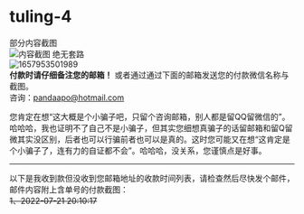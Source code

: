 # tuling-4
部分内容截图  
![内容截图](https://user-images.githubusercontent.com/55968645/171297196-d6caf131-5dda-40d5-97a1-a505f5de8ddb.png)
绝无套路  
![1657953501989](https://user-images.githubusercontent.com/55968645/179343512-f38ef011-ef34-4637-9289-bc945092e519.png)  
**付款时请仔细备注您的邮箱！**
或者通过通过下面的邮箱发送您的付款微信名称与截图。      
咨询：pandaapo@hotmail.com  

您肯定在想“这大概是个小骗子吧，只留个咨询邮箱，别人都是留QQ留微信的”。哈哈哈，我也证明不了自己不是小骗子，但其实您细想真骗子的话留邮箱和留Q留微其实没区别，后者也可以行骗前者也可以是真的。这时您可能又在想“这肯定是个小骗子了，连有力的自证都不会”。哈哈哈，没关系，您谨慎点是好事。  

---
以下是我收到款但没收到您邮箱地址的收款时间列表，请检查然后尽快发个邮件，邮件内容附上含单号的付款截图：  
~~1、2022-07-21 20:10:17~~
